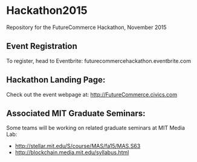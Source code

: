# Hackathon2015
Repository for the FutureCommerce Hackathon, November 2015

## Event Registration
To register, head to Eventbrite: futurecommercehackathon.eventbrite.com

## Hackathon Landing Page:
Check out the event webpage at: http://FutureCommerce.civics.com 

## Associated MIT Graduate Seminars: 
Some teams will be working on related graduate seminars at MIT Media Lab: 
* http://stellar.mit.edu/S/course/MAS/fa15/MAS.S63 
* http://blockchain.media.mit.edu/syllabus.html
